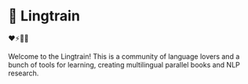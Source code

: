 <p align="center"><h1>💬 Lingtrain</h1></p>

❤️⚡️🔋💎

Welcome to the Lingtrain! This is a community of language lovers and a bunch of tools for learning, creating multilingual parallel books and NLP research.
